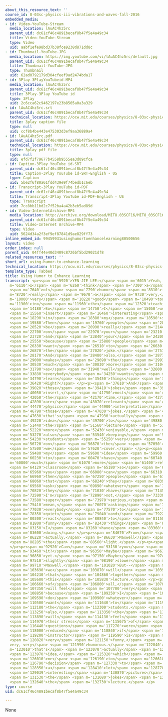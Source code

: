 ```yaml
---
about_this_resource_text: ''
course_id: 8-03sc-physics-iii-vibrations-and-waves-fall-2016
embedded_media:
- id: Video-YouTube-Stream
  media_location: lAuAC4hz5rc
  parent_uid: dc61cf46c4891becaf8b47f5e4a49c34
  title: Video-YouTube-Stream
  type: Video
  uid: aabf1efe98bd37b38fce9238d871dd8c
- id: Thumbnail-YouTube-JPG
  media_location: https://img.youtube.com/vi/lAuAC4hz5rc/default.jpg
  parent_uid: dc61cf46c4891becaf8b47f5e4a49c34
  title: Thumbnail-YouTube-JPG
  type: Thumbnail
  uid: 62ad0792179d304cfeef9ad2474bda17
- id: 3Play-3PlayYouTubeid-MP4
  media_location: lAuAC4hz5rc
  parent_uid: dc61cf46c4891becaf8b47f5e4a49c34
  title: 3Play-3Play YouTube id
  type: 3Play
  uid: 2c6cca62c9462197e23b8505a0a3a329
- id: lAuAC4hz5rc.srt
  parent_uid: dc61cf46c4891becaf8b47f5e4a49c34
  technical_location: https://ocw.mit.edu/courses/physics/8-03sc-physics-iii-vibrations-and-waves-fall-2016/instructor-insights/using-humor-to-enhance-learning/lAuAC4hz5rc.srt
  title: 3play caption file
  type: null
  uid: ccf8b4be443e475303d3ef9aa36889a4
- id: lAuAC4hz5rc.pdf
  parent_uid: dc61cf46c4891becaf8b47f5e4a49c34
  technical_location: https://ocw.mit.edu/courses/physics/8-03sc-physics-iii-vibrations-and-waves-fall-2016/instructor-insights/using-humor-to-enhance-learning/lAuAC4hz5rc.pdf
  title: 3play pdf file
  type: null
  uid: efd7f2f79677b4558b9555ea3d09cfca
- id: Caption-3Play YouTube id-SRT
  parent_uid: dc61cf46c4891becaf8b47f5e4a49c34
  title: Caption-3Play YouTube id-SRT-English - US
  type: Caption
  uid: 5be2f6f80a61fdd439e9f74bedb1c6eb
- id: Transcript-3Play YouTube id-PDF
  parent_uid: dc61cf46c4891becaf8b47f5e4a49c34
  title: Transcript-3Play YouTube id-PDF-English - US
  type: Transcript
  uid: 7cc8bb11bd2c7f52ba4a42b3eb5ad89d
- id: Video-InternetArchive-MP4
  media_location: http://archive.org/download/MIT8.03SCF16/MIT8_03SCF16_Educator03_Using_Humor_300k.mp4
  parent_uid: dc61cf46c4891becaf8b47f5e4a49c34
  title: Video-Internet Archive-MP4
  type: Video
  uid: 5624d34a2f3ef9ef87841d9ae829ff73
inline_embed_id: 99459931usinghumortoenhancelearning80500656
layout: video
order_index: null
parent_uid: 04ff44e40d3409c8726bf5bd29021df8
related_resources_text: ''
short_url: using-humor-to-enhance-learning
technical_location: https://ocw.mit.edu/courses/physics/8-03sc-physics-iii-vibrations-and-waves-fall-2016/instructor-insights/using-humor-to-enhance-learning
template_type: Tabbed
title: Using Humor to Enhance Learning
transcript: <p><span m='5920'>YEN-JIE LEE:</span> <span m='6015'>Yeah, so</span> <span
  m='6110'>I</span> <span m='6260'>think</span> <span m='7300'>a</span> <span m='7340'>sense</span>
  <span m='7640'>of</span> <span m='7790'>humor</span> <span m='8310'>is</span> <span
  m='8720'>really</span> <span m='9670'>a</span> <span m='9730'>very,</span> <span
  m='10000'>very</span> <span m='10220'>good</span> <span m='10490'>tool</span> <span
  m='11300'>in</span> <span m='11960'>the</span> <span m='12320'>teaching.</span>
  <span m='14180'>So</span> <span m='14750'>I</span> <span m='15050'>usually</span>
  <span m='15560'>insert</span> <span m='16460'>interesting</span> <span m='17450'>figures</span>
  <span m='18290'>in</span> <span m='18380'>my</span> <span m='18590'>slides.</span>
  <span m='19580'>Then</span> <span m='19760'>people</span> <span m='20330'>will</span>
  <span m='20520'>be</span> <span m='20990'>really</span> <span m='21440'>focusing</span>
  <span m='22700'>on</span> <span m='22970'>your</span> <span m='23210'>slides</span>
  <span m='23720'>and</span> <span m='23840'>your</span> <span m='24200'>lecture</span>
  <span m='25550'>because</span> <span m='25880'>people</span> <span m='26180'>don't</span>
  <span m='26330'>want</span> <span m='26510'>to</span> <span m='26630'>miss</span>
  <span m='26870'>the</span> <span m='27020'>joke.</span> <span m='27570'>Right?</span>
  <span m='28170'>And</span> <span m='28480'>also,</span> <span m='28770'>that</span>
  <span m='29000'>makes</span> <span m='29690'>the</span> <span m='29930'>lecture</span>
  <span m='30530'>much</span> <span m='30830'>more</span> <span m='31040'>enjoyable</span>
  <span m='31790'>as</span> <span m='31940'>well</span> <span m='32600'>because</span>
  <span m='33830'>everybody</span> <span m='34250'>wants</span> <span m='34460'>to</span>
  <span m='34790'>learn</span> <span m='35450'>things</span> <span m='35850'>happily.</span>
  <span m='36420'>Right?</span> </p><p><span m='37610'>And</span> <span m='37820'>also,</span>
  <span m='39020'>those</span> <span m='39410'>jokes</span> <span m='39860'>I</span>
  <span m='40050'>insert,</span> <span m='41750'>most</span> <span m='41960'>of</span>
  <span m='42050'>the</span> <span m='42170'>time,</span> <span m='42710'>they</span>
  <span m='42890'>are</span> <span m='43070'>relevant</span> <span m='44200'>to</span>
  <span m='44470'>physics</span> <span m='44900'>interpretation</span> <span m='46610'>of</span>
  <span m='46790'>those</span> <span m='47030'>jokes.</span> <span m='47420'>So</span>
  <span m='47630'>that's</span> <span m='47930'>actually</span> <span m='49010'>my</span>
  <span m='49220'>idea</span> <span m='49700'>to</span> <span m='49880'>make</span>
  <span m='51440'>the</span> <span m='51560'>lecture</span> <span m='51980'>much</span>
  <span m='52220'>more</span> <span m='52430'>enjoyable,</span> <span m='53120'>and</span>
  <span m='53270'>also</span> <span m='53540'>keeping</span> <span m='54070'>the</span>
  <span m='54230'>students</span> <span m='55250'>very</span> <span m='55910'>focused</span>
  <span m='56720'>on</span> <span m='56870'>the</span> <span m='57050'>material</span>
  <span m='57500'>we</span> <span m='57620'>cover.</span> </p><p><span m='58700'>So</span>
  <span m='59480'>my</span> <span m='59690'>idea</span> <span m='59960'>is</span>
  <span m='60230'>to</span> <span m='60470'>have</span> <span m='60740'>a</span> <span
  m='60800'>much</span> <span m='61070'>more</span> <span m='61400'>relaxed</span>
  <span m='64129'>classroom</span> <span m='65180'>so</span> <span m='65420'>that</span>
  <span m='65960'>you</span> <span m='66080'>can</span> <span m='66310'>actually--</span>
  <span m='66960'>then</span> <span m='67250'>people</span> <span m='67730'>will feel</span>
  <span m='68060'>that</span> <span m='68240'>they</span> <span m='68390'>can</span>
  <span m='69560'>ask</span> <span m='69890'>whatever</span> <span m='70340'>question</span>
  <span m='70820'>they</span> <span m='71030'>have</span> <span m='71450'>because</span>
  <span m='72590'>I'm</span> <span m='72890'>not,</span> <span m='73330'>like,</span>
  <span m='73580'>super</span> <span m='73970'>serious,</span> <span m='75380'>I</span>
  <span m='75410'>mean,</span> <span m='76070'>asking</span> <span m='76610'>for</span>
  <span m='77030'>everybody</span> <span m='77570'>to</span> <span m='78110'>keep</span>
  <span m='78350'>quiet</span> <span m='79040'>and</span> <span m='79220'>cannot</span>
  <span m='80300'>react</span> <span m='80840'>to</span> <span m='81150'>any</span>
  <span m='81800'>funny</span> <span m='82430'>things</span> <span m='82760'>that</span>
  <span m='83150'>I</span> <span m='83260'>have</span> <span m='83360'>been</span>
  <span m='83600'>doing.</span> </p><p><span m='84670'>From</span> <span m='84980'>here,</span>
  <span m='86220'>actually,</span> <span m='86630'>Maxwell</span> <span m='88010'>see</span>
  <span m='88285'>the</span> <span m='88560'>light.</span> </p><p><span m='90226'>[LAUGHTER]</span>
  </p><p><span m='92920'>Can</span> <span m='93130'>you</span> <span m='93250'>see</span>
  <span m='93460'>it?</span> <span m='96350'>Maybe</span> <span m='96610'>not</span>
  <span m='96850'>yet.</span> <span m='97150'>Maybe</span> <span m='97440'>we are</span>
  <span m='97510'>slightly</span> <span m='98190'>slower</span> <span m='98620'>than</span>
  <span m='99710'>Maxwell.</span> <span m='101020'>But--</span> <span m='103360'>but</span>
  <span m='103690'>we</span> <span m='103870'>will</span> <span m='103960'>see</span>
  <span m='104230'>that</span> <span m='104860'>together</span> <span m='105460'>in</span>
  <span m='105600'>this</span> <span m='105830'>lecture.</span> </p><p><span m='106520'>First</span>
  <span m='106660'>of</span> <span m='106800'>all,</span> <span m='107075'>I</span>
  <span m='107350'>will feel</span> <span m='107700'>very</span> <span m='108240'>relaxed</span>
  <span m='108850'>because</span> <span m='109250'>I</span> <span m='109430'>can</span>
  <span m='109590'>do</span> <span m='109900'>whatever</span> <span m='110380'>I</span>
  <span m='110500'>want</span> <span m='111640'>to</span> <span m='111910'>help</span>
  <span m='112180'>the</span> <span m='112300'>students.</span> <span m='113150'>And</span>
  <span m='113250'>also,</span> <span m='113350'>the</span> <span m='113440'>students</span>
  <span m='113890'>will</span> <span m='114130'>feel</span> <span m='114700'>that</span>
  <span m='114970'>their stress</span> <span m='115675'>of</span> <span m='115960'>asking</span>
  <span m='116440'>questions</span> <span m='117270'>were</span> <span m='117520'>greatly</span>
  <span m='118000'>reduced</span> <span m='118840'>if</span> <span m='118990'>the</span>
  <span m='119200'>instructor</span> <span m='119590'>is</span> <span m='119980'>actually</span>
  <span m='120820'>very</span> <span m='121150'>funny,</span> <span m='121560'>and
  very, very</span> <span m='121990'>humorous.</span> <span m='122840'>So</span> <span
  m='123010'>that's</span> <span m='123070'>actually</span> <span m='123710'>my</span>
  <span m='123970'>idea,</span> <span m='125320'>which</span> <span m='125620'>drive</span>
  <span m='126010'>me</span> <span m='126190'>to</span> <span m='126610'>the</span>
  <span m='126790'>decision</span> <span m='127330'>to</span> <span m='127450'>insert</span>
  <span m='128350'>a</span> <span m='128410'>lot</span> <span m='128770'>of</span>
  <span m='129039'>interesting</span> <span m='130870'>pictures</span> <span m='131410'>and</span>
  <span m='131530'>the</span> <span m='131680'>jokes</span> <span m='132480'>during</span>
  <span m='132640'>the</span> <span m='132730'>lecture.</span> </p>
type: course
uid: dc61cf46c4891becaf8b47f5e4a49c34

---
```

None